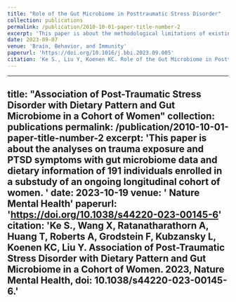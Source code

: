 ```yaml
---
title: "Role of the Gut Microbiome in Posttraumatic Stress Disorder"
collection: publications
permalink: /publication/2010-10-01-paper-title-number-2
excerpt: 'This paper is about the methodological limitations of existing studies and suggests future research directions further to understand the role of the gut microbiome in PTSD'
date: 2023-09-07
venue: 'Brain, Behavior, and Immunity'
paperurl: 'https://doi.org/10.1016/j.bbi.2023.09.005'
citation: 'Ke S., Liu Y, Koenen KC. Role of the Gut Microbiome in Posttraumatic Stress Disorder. 2023, Brain Behavior and Immunity, doi: 10.1016/j.bbi.2023.09.005.'
---
```


---
title: "Association of Post-Traumatic Stress Disorder with Dietary Pattern and Gut Microbiome in a Cohort of Women"
collection: publications
permalink: /publication/2010-10-01-paper-title-number-2
excerpt: 'This paper is about the analyses on trauma exposure and PTSD symptoms with gut microbiome data and dietary information of 191 individuals enrolled in a substudy of an ongoing longitudinal cohort of women. '
date: 2023-10-19
venue: ' Nature Mental Health'
paperurl: 'https://doi.org/10.1038/s44220-023-00145-6'
citation: 'Ke S., Wang X, Ratanatharathorn A, Huang T, Roberts A, Grodstein F, Kubzansky L, Koenen KC, Liu Y. Association of Post-Traumatic Stress Disorder with Dietary Pattern and Gut Microbiome in a Cohort of Women. 2023, Nature Mental Health, doi: 10.1038/s44220-023-00145-6.'
---
